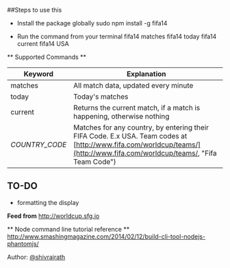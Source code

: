 ##Steps to use this

* Install the package globally
sudo npm install -g fifa14

* Run the command from your terminal
fifa14 matches
fifa14 today
fifa14 current
fifa14 USA

** Supported Commands **

Keyword   			| Explanation
--------------------|-------------
matches             | All match data, updated every minute
today               | Today's matches
current             | Returns the current match, if a match is happening, otherwise nothing
*COUNTRY_CODE*      | Matches for any country, by entering their FIFA Code. E.x USA. Team codes at [http://www.fifa.com/worldcup/teams/](http://www.fifa.com/worldcup/teams/, "Fifa Team Code")

TO-DO
-------------
* formatting the display

**Feed from**
http://worldcup.sfg.io

** Node command line tutorial reference **
http://www.smashingmagazine.com/2014/02/12/build-cli-tool-nodejs-phantomjs/


Author: [@shivrajrath](http://twitter.com/shivrajrath)
